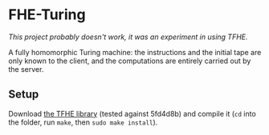 FHE-Turing
==========

*This project probably doesn't work, it was an experiment in using TFHE.*

A fully homomorphic Turing machine: the instructions and the initial tape are only known to the client, and the computations are entirely carried out by the server.

## Setup

Download [the TFHE library](https://github.com/tfhe/tfhe/) (tested against 5fd4d8b) and compile it (`cd` into the folder, run `make`, then `sudo make install`).